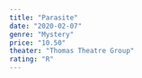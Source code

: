 ```yaml
---
title: "Parasite"
date: "2020-02-07"
genre: "Mystery"
price: "10.50"
theater: "Thomas Theatre Group"
rating: "R"
---
```

